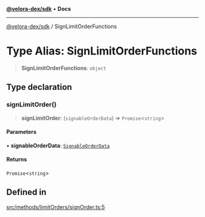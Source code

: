 [**@velora-dex/sdk**](../README.md) • **Docs**

***

[@velora-dex/sdk](../globals.md) / SignLimitOrderFunctions

# Type Alias: SignLimitOrderFunctions

> **SignLimitOrderFunctions**: `object`

## Type declaration

### signLimitOrder()

> **signLimitOrder**: (`signableOrderData`) => `Promise`\<`string`\>

#### Parameters

• **signableOrderData**: [`SignableOrderData`](SignableOrderData.md)

#### Returns

`Promise`\<`string`\>

## Defined in

[src/methods/limitOrders/signOrder.ts:5](https://github.com/paraswap/paraswap-sdk/blob/master/src/methods/limitOrders/signOrder.ts#L5)
